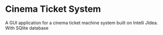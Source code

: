 # Cinema Ticket System
 A GUI application for a cinema ticket machine system built on Intelli JIdea.
 With SQlite database 
